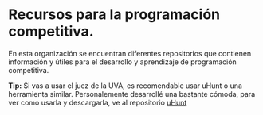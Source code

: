 # Recursos para la programación competitiva.

En esta organización se encuentran diferentes repositorios que contienen información y útiles para el desarrollo y aprendizaje de programación competitiva.

**Tip:** Si vas a usar el juez de la UVA, es recomendable usar uHunt o una herramienta similar. Personalemente desarrollé una bastante cómoda, para ver como usarla y descargarla, ve al repositorio [uHunt](https://github.com/LovetheFrogs/uInterface)
